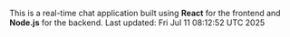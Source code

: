 This is a real-time chat application built using **React** for the frontend and **Node.js** for the backend.
Last updated: Fri Jul 11 08:12:52 UTC 2025
